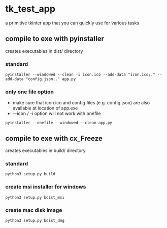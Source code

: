 # tk_test_app
a primitive tkinter app that you can quickly use for various tasks

## compile to exe with pyinstaller

creates executables in dist/ directory

### standard

`pyinstaller --windowed --clean -i icon.ico --add-data "icon.ico;." --add-data "config.json;." app.py`

### only one file option

- make sure that icon.ico and config files (e.g. config.json) are also available at location of app.exe
- --icon / -i option will not work with onefile

`pyinstaller --onefile --windowed --clean app.py`

## compile to exe with cx_Freeze

creates executables in build/ directory

### standard

`python3 setup.py build`

### create msi installer for windows

`python3 setup.py bdist_msi`

### create mac disk image

`python3 setup.py bdist_dmg`
